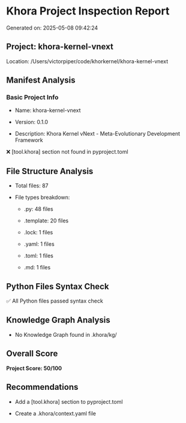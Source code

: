 # Khora Project Inspection Report

Generated on: 2025-05-08 09:42:24

## Project: khora-kernel-vnext

Location: /Users/victorpiper/code/khorkernel/khora-kernel-vnext

## Manifest Analysis

### Basic Project Info

- Name: khora-kernel-vnext

- Version: 0.1.0

- Description: Khora Kernel vNext - Meta-Evolutionary Development Framework

❌ [tool.khora] section not found in pyproject.toml

## File Structure Analysis

- Total files: 87

- File types breakdown:

  - .py: 48 files

  - .template: 20 files

  - .lock: 1 files

  - .yaml: 1 files

  - .toml: 1 files

  - .md: 1 files

## Python Files Syntax Check

✅ All Python files passed syntax check

## Knowledge Graph Analysis

- No Knowledge Graph found in .khora/kg/

## Overall Score

**Project Score: 50/100**

## Recommendations

- Add a [tool.khora] section to pyproject.toml

- Create a .khora/context.yaml file